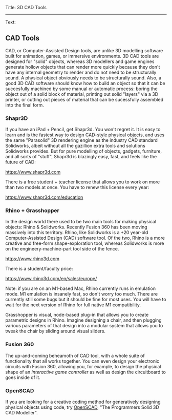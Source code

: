 Title: 3D CAD Tools

----

Text:

## CAD Tools
CAD, or Computer-Assisted Design tools, are unlike 3D modelling software built for animation, games, or immersive environments. 3D CAD tools are designed for "solid" objects, whereas 3D modellers and game engines generate hollow objects that can render more quickly because they don't have any internal geometry to render and do not need to be structurally sound. A physical object obviously needs to be structurally sound. Also, a good 3D CAD software should know how to build an object so that it can be succesfully machined by some manual or automatic process: boring the object out of a solid block of material, printing out solid "layers" via a 3D printer, or cutting out pieces of material that can be sucessfully assembled into the final form.

### Shapr3D
If you have an iPad + Pencil, get Shapr3d. You won't regret it. It is easy to learn and is the fastest way to design CAD-style physical objects, and uses the same "Parasolid" 3D rendering engine as the industry CAD standard Solidworks, albeit without all the gazillion extra tools and solutions Solidworks provides. But for pure modelling of objects, gadgets, furniture, and all sorts of "stuff", Shapr3d is blazingly easy, fast, and feels like the future of CAD:

<https://www.shapr3d.com>

There is a free student + teacher license that allows you to work on more than two models at once. You have to renew this license every year:

<https://www.shapr3d.com/education>

### Rhino + Grasshopper
In the design world there used to be two main tools for making physical objects: Rhino & Solidworks. Recently Fusion 360 has been moving massively into this territory. Rhino, like Solidworks is a +20 year-old Computer-Assisted Design (CAD) software tool. Of the two, Rhino is a more creative and free-form shape-exploration tool, whereas Solidworks is more on the engineery-machine-part tool side of the fence.

<https://www.rhino3d.com>

There is a student/faculty price:

<https://www.rhino3d.com/en/sales/europe/>

Note: if you are on an M1-based Mac, Rhino currently runs in emulation mode. M1 emulation is insanely fast, so don't worry too much. There are currently still some bugs but it should be fine for most uses. You will have to wait for the next version of Rhino for full native M1 compatibility.

Grasshopper is visual, node-based plug-in that allows you to create parametric designs in Rhino. Imagine designing a chair, and then plugging various parameters of that design into a modular system that allows you to tweak the chair by sliding around visual sliders.

### Fusion 360
The up-and-coming beheamoth of CAD tool, with a whole suite of functionality that all works together. You can even design your electronic circuits with Fusion 360, allowing you, for example, to design the physical shape of an *interactive game controller* as well as design the circuitboard to goes inside of it.

### OpenSCAD
If you are looking for a creative coding method for generatively designing physical objects using code, try [OpenSCAD](https://openscad.org), "The Programmers Solid 3D CAD Modeller". 
